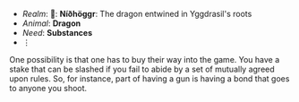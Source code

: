 
* _Realm_: **🐲**: **Níðhöggr**: The dragon entwined in Yggdrasil's roots
* _Animal_: **Dragon**
* _Need_: **Substances**
* ⋮ 

One possibility is that one has to buy their way into the game. You have a stake that can be slashed if you fail to abide by a set of mutually agreed upon rules. So, for instance, part of having a gun is having a bond that goes to anyone you shoot.


